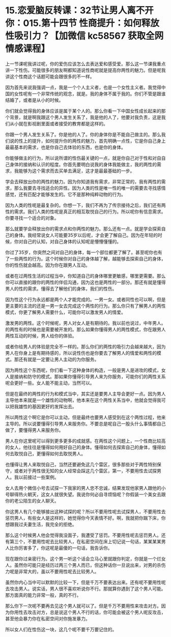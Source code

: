 # 15.恋爱脑反转课：32节让男人离不开你：015.第十四节 性商提升：如何释放性吸引力？【加微信 kc58567 获取全网情感课程】

上一节课呢我讲过呢，你的爱伤应该怎么去表达爱和感受爱。那么这一节课我重点讲一下性伤。可能很多的朋友啊都知道说性商呢就是提高你两性的魅力。但是呢我讲这个性商这个话题可能会跟很多的不一样。

因为首先来说我强调一点，我是一个个人主义者，也是一个女性主义者。我觉得中国的女性呢有一个非常传统的观念，就是。我的身体不属于我的。你们不管是跟谁结婚了，或者是从小的时候。

你们就会觉得我的身体应该是属于某个人的。那么你看一下中国女性成长起来的那个背景，就是啊我跟这个男人发生关系了，我是他的人了，他要对我负责，这是我们从小就在影视剧里面或者接受的教育都是这样的。

你跟一个男人发生关系了。你是他的人了。你的身体你是不能自己做主的。那么我们说的性上的提升，如何提升你的两性的魅力，首先明确一点性，它是你自己身上最最基本的需求，也是你自己去体验的东西，也是你的身体。

你能够做主的行为，所以说所谓的性伤最关键的一点，就是你自己对于性和对自自己身体的接纳和认识的程度。你首先要明白说我的身体我能做主，我的两性的需求，我能够为这个需求而去买单去满足，这才是最最基础的一步。

学会去释放出你的两性的魅力。因为你知道我有需求，非常正常的，我有两性的需求，那么我要去寻找适合的异性。因为人类的性是唯一性的唯一的需要去寻找感情感觉，还有匹配才能够发生的。它不是那种纯粹动物的行为。

因为人类的性呢是最复杂的。你想一下，我们不再为了传宗接待之后，我们还有两性的需求。我们人类的性呢是真正的相互取悦自己的行为。所以呢你有信息需求。你要寻找一个适合的对象。

那么就要学会释放出你的需求点和你两性的魅力。那么还有一点。就是学会探索自己的身体。我经常说女人可能要35岁以后呢，才会更了解自己。因为在年轻的时候，你对自己的认知，对自己身体的认知呢是懵懵懂懂的。

你过了35岁，你突然之间对自己的身体，每一个部位都更了解了。甚至呢你也有了一些两性的行为。这个时候你对自己的身体越了解，越能够去探索自己的身体，你的性伤就会越高。因为你在跟男人互动。

或者在过两性生活的过程当中，你知道自己的身体哪里更敏感，哪里更需要。那么你可以直接的跟你的两性的伴侣沟通，因为这也是两性的一部分。那还有就是懂得男人的性的需求。懂得去了解他们的身体，我们的性伤。

因为性这个行为永远都是两个人才能完成的。一男一女。或者同性也可以啊，但是更主要的主流的还是一男一女去完成这个两性的行为。那么你只有了解男人的两性模式，你更了解男人需要什么，可能你可以激发男人的情爱。

激发男的两性。这个时候呢，男人对女人是有期待的。我以前也说过，中年男人。的两性有的时候也是需要被开发的。那么如果你懂得男人的两性模式，你在跟男人两性互动的时候，男人给你的体验。

或者你给男人的体验是完全不一样的。那么你们的两性的吸引力会越来越大，因为男人在你身上是有期待感的，所以说性伤也是你要去了解男人的情爱和两性的模式。那还有就是一定要让男人主动的为你服务。

因为两性这个东西呢，你们看一下这种身体的构造，一般是男人是进攻的模式，女人是接纳和防守的模式。那如果你懂得引导男人来为你服务，可能你们的两性关系呢会更好一些。女人能不能主动，当然可以。

但是在最终的两性的行为和模式当中，其实还是要男人主导会更好一点。因为男人主导他本来就是一个雄性的动物啊，他本来在这个两性关系当中，他就会觉得我可以把我雄性的基因更好的发挥出去。

所以两性这个啊它是你可以主动，但是最终也要男人感受到在这个两性过程，他来主导的。所以说要懂得引导男人来服务你。不要总是呢自己一股头什么事情都自己做了，要懂得男人来服务你。

男人在你这里呢可以得到更多更多的成就感。在两性这个问题上，一个性商比较高的女人，他往往是懂得如何用好自己的身体。懂得如何去探索自己的身体，懂得如何去取悦自己，更懂得如何去取悦男人。

也懂得让男人来取悦自己，当然还要避免这几个雷区，很多那些对于两性特别保守，或者对于两性很无知的女人经常会踩这几个雷区，第一，不要用性去试探男人。我以前接过一些案例。

女人去用个微信小号去试探一下我家的男人忠不忠诚，结果发现他家男人跟他的小号聊得热火朝天，这女人就很失望。我说你何必自寻烦恼呢？你假装一个美女去跟你的老公陌生的女人聊天。

你这男人有几个能够接出这种试探的呢？所以不要用性呢去试探男人，不要用性去惩罚男人，有些女人是这样的，她觉得你今天表情不好。啊，我就把你踹下床，你想跟我过夫妻生活，我完全的拒绝。

那么这个时候男人他会觉得我没面子，我遭受了惩罚。不要用性呢去惩罚男人。还有第三个，不要用性呢去比较男人，在私密空间在床上切记说一句话，某某某某男人比你厉害多了，你这呢是最傻的一句话，我告诉你。

现在跟你过亲密行为。这个男一听这个话会立马心里就跟你判定，你就是一个烂女人。虽然你可能只是经历过两三个男人而已，但这种话你一旦说出来，对男的杀伤力呢是非常大的，虽以不要用性呢去比较男人。

虽然你内心当中可以默默的比较一下，但是千万不要表达出来。还有呢不要用性呢去攻击男人。说实话，男人很不喜欢听说你不行。那就算你遇到了这个男人可能。那方面真的能力非常一般，真的不行。

那么你下一次呢不要再去见这个男人就可以了。但是千万不要用性来攻击对方。因为你用性去攻击对方，总是说这个男人不行的话，你可能会被这个男人呢反攻击，甚至他会暴力你在私密空间对你施发暴力。

所以女人们在性伤这一块，这几个呢不要千万要记住的。